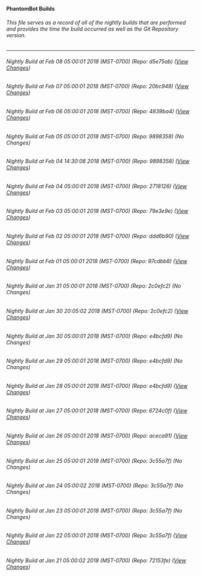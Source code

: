 **PhantomBot Builds**

###### This file serves as a record of all of the nightly builds that are performed and provides the time the build occurred as well as the Git Repository version.
-------------------------------------------------------------------------------------------------------------
###### Nightly Build at Feb 08 05:00:01 2018 (MST-0700) (Repo: d5e75ab) ([View Changes](https://github.com/PhantomBot/PhantomBot/compare/20bc949...d5e75ab))
###### Nightly Build at Feb 07 05:00:01 2018 (MST-0700) (Repo: 20bc949) ([View Changes](https://github.com/PhantomBot/PhantomBot/compare/4839ba4...20bc949))
###### Nightly Build at Feb 06 05:00:01 2018 (MST-0700) (Repo: 4839ba4) ([View Changes](https://github.com/PhantomBot/PhantomBot/compare/9898358...4839ba4))
###### Nightly Build at Feb 05 05:00:01 2018 (MST-0700) (Repo: 9898358) (No Changes)
###### Nightly Build at Feb 04 14:30:08 2018 (MST-0700) (Repo: 9898358) ([View Changes](https://github.com/PhantomBot/PhantomBot/compare/2718126...9898358))
###### Nightly Build at Feb 04 05:00:01 2018 (MST-0700) (Repo: 2718126) ([View Changes](https://github.com/PhantomBot/PhantomBot/compare/79e3e9e...2718126))
###### Nightly Build at Feb 03 05:00:01 2018 (MST-0700) (Repo: 79e3e9e) ([View Changes](https://github.com/PhantomBot/PhantomBot/compare/ddd6b90...79e3e9e))
###### Nightly Build at Feb 02 05:00:01 2018 (MST-0700) (Repo: ddd6b90) ([View Changes](https://github.com/PhantomBot/PhantomBot/compare/97cdbb8...ddd6b90))
###### Nightly Build at Feb 01 05:00:01 2018 (MST-0700) (Repo: 97cdbb8) ([View Changes](https://github.com/PhantomBot/PhantomBot/compare/2c0efc2...97cdbb8))
###### Nightly Build at Jan 31 05:00:01 2018 (MST-0700) (Repo: 2c0efc2) (No Changes)
###### Nightly Build at Jan 30 20:05:02 2018 (MST-0700) (Repo: 2c0efc2) ([View Changes](https://github.com/PhantomBot/PhantomBot/compare/e4bcfd9...2c0efc2))
###### Nightly Build at Jan 30 05:00:01 2018 (MST-0700) (Repo: e4bcfd9) (No Changes)
###### Nightly Build at Jan 29 05:00:01 2018 (MST-0700) (Repo: e4bcfd9) (No Changes)
###### Nightly Build at Jan 28 05:00:01 2018 (MST-0700) (Repo: e4bcfd9) ([View Changes](https://github.com/PhantomBot/PhantomBot/compare/6724c0f...e4bcfd9))
###### Nightly Build at Jan 27 05:00:01 2018 (MST-0700) (Repo: 6724c0f) ([View Changes](https://github.com/PhantomBot/PhantomBot/compare/aceca91...6724c0f))
###### Nightly Build at Jan 26 05:00:01 2018 (MST-0700) (Repo: aceca91) ([View Changes](https://github.com/PhantomBot/PhantomBot/compare/3c55a7f...aceca91))
###### Nightly Build at Jan 25 05:00:01 2018 (MST-0700) (Repo: 3c55a7f) (No Changes)
###### Nightly Build at Jan 24 05:00:02 2018 (MST-0700) (Repo: 3c55a7f) (No Changes)
###### Nightly Build at Jan 23 05:00:01 2018 (MST-0700) (Repo: 3c55a7f) (No Changes)
###### Nightly Build at Jan 22 05:00:01 2018 (MST-0700) (Repo: 3c55a7f) ([View Changes](https://github.com/PhantomBot/PhantomBot/compare/72153fe...3c55a7f))
###### Nightly Build at Jan 21 05:00:02 2018 (MST-0700) (Repo: 72153fe) ([View Changes](https://github.com/PhantomBot/PhantomBot/compare/6089efe...72153fe))
